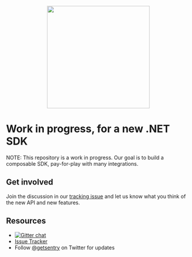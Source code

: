 <p align="center">
  <a href="https://sentry.io" target="_blank" align="center">
    <img src="https://sentry-brand.storage.googleapis.com/sentry-logo-black.png" width="280">
  </a>
  <br />
</p>

Work in progress, for a new .NET SDK
===========

NOTE: This repository is a work in progress. Our goal is to build a composable SDK, pay-for-play with many integrations.

## Get involved
Join the discussion in our
[tracking issue](https://github.com/getsentry/sentry-dotnet/issues/1) and let us
know what you think of the new API and new features.

## Resources
* [![Gitter chat](https://badges.gitter.im/gitterHQ/gitter.png)](https://gitter.im/getsentry/dotnet)
* [Issue Tracker](https://github.com/getsentry/sentry-dotnet/issues)
* Follow [@getsentry](https://twitter.com/getsentry) on Twitter for updates
